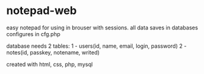 # notepad-web

easy notepad for using in brouser with sessions. all data saves in databases configures in cfg.php

database needs 2 tables:
1 - users(id, name, email, login, password)
2 - notes(id, passkey, notename, writed)


created with html, css, php, mysql
